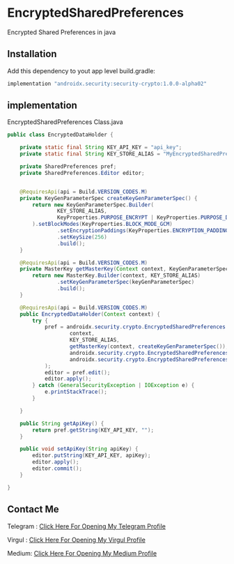 # EncryptedSharedPreferences

Encrypted Shared Preferences in java

## Installation

Add this dependency to yout app level build.gradle:

```bash
implementation "androidx.security:security-crypto:1.0.0-alpha02"
```

## implementation
EncryptedSharedPreferences Class.java

```java
public class EncryptedDataHolder {

    private static final String KEY_API_KEY = "api_key";
    private static final String KEY_STORE_ALIAS = "MyEncryptedSharedPreferences";

    private SharedPreferences pref;
    private SharedPreferences.Editor editor;


    @RequiresApi(api = Build.VERSION_CODES.M)
    private KeyGenParameterSpec createKeyGenParameterSpec() {
        return new KeyGenParameterSpec.Builder(
                KEY_STORE_ALIAS,
                KeyProperties.PURPOSE_ENCRYPT | KeyProperties.PURPOSE_DECRYPT
        ).setBlockModes(KeyProperties.BLOCK_MODE_GCM)
                .setEncryptionPaddings(KeyProperties.ENCRYPTION_PADDING_NONE)
                .setKeySize(256)
                .build();
    }

    @RequiresApi(api = Build.VERSION_CODES.M)
    private MasterKey getMasterKey(Context context, KeyGenParameterSpec keyGenParameterSpec) throws GeneralSecurityException, IOException {
        return new MasterKey.Builder(context, KEY_STORE_ALIAS)
                .setKeyGenParameterSpec(keyGenParameterSpec)
                .build();
    }

    @RequiresApi(api = Build.VERSION_CODES.M)
    public EncryptedDataHolder(Context context) {
        try {
            pref = androidx.security.crypto.EncryptedSharedPreferences.create(
                    context,
                    KEY_STORE_ALIAS,
                    getMasterKey(context, createKeyGenParameterSpec()),
                    androidx.security.crypto.EncryptedSharedPreferences.PrefKeyEncryptionScheme.AES256_SIV,
                    androidx.security.crypto.EncryptedSharedPreferences.PrefValueEncryptionScheme.AES256_GCM
            );
            editor = pref.edit();
            editor.apply();
        } catch (GeneralSecurityException | IOException e) {
            e.printStackTrace();
        }

    }

    public String getApiKey() {
        return pref.getString(KEY_API_KEY, "");
    }

    public void setApiKey(String apiKey) {
        editor.putString(KEY_API_KEY, apiKey);
        editor.apply();
        editor.commit();
    }

}
```

## Contact Me 
Telegram : [Click Here For Opening My Telegram Profile](https://t.me/behnamnasehii)

Virgul : [Click Here For Opening My Virgul Profile](https://virgool.io/@behnamnasehi)

Medium: [Click Here For Opening My Medium Profile](https://medium.com/@behnammnasehi)
